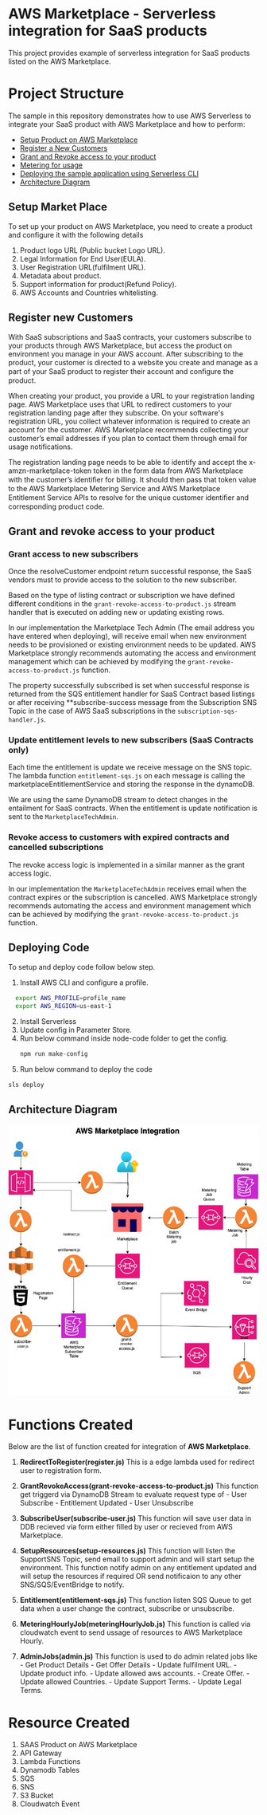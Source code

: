 # AWS Marketplace - Serverless integration for SaaS products
This project provides example of serverless integration for SaaS products listed on the AWS Marketplace.

# Project Structure
The sample in this repository demonstrates how to use AWS Serverless to integrate your SaaS product with AWS Marketplace and how to perform:
- [Setup Product on AWS Marketplace](#setup-market-place)
- [Register a New Customers](#register-new-customers)
- [Grant and Revoke access to your product](#grant-and-revoke-access-to-your-product)
- [Metering for usage](#metering-for-usage)
- [Deploying the sample application using Serverless CLI](#deploying-code)
- [Architecture Diagram](#architecture-diagram)

## Setup Market Place
To set up your product on AWS Marketplace, you need to create a product and configure it with the following details
1. Product logo URL (Public bucket Logo URL).
2. Legal Information for End User(EULA).
3. User Registration URL(fulfilment URL).
4. Metadata about product.
5. Support information for product(Refund Policy).
6. AWS Accounts and Countries whitelisting.

## Register new Customers
With SaaS subscriptions and SaaS contracts, your customers subscribe to your products through AWS Marketplace, but access the product on environment you manage in your AWS account. After subscribing to the product, your customer is directed to a website you create and manage as a part of your SaaS product to register their account and conﬁgure the product.

When creating your product, you provide a URL to your registration landing page. AWS Marketplace uses that URL to redirect customers to your registration landing page after they subscribe. On your software's registration URL, you collect whatever information is required to create an account for the customer. AWS Marketplace recommends collecting your customer’s email addresses if you plan to contact them through email for usage notifications.

The registration landing page needs to be able to identify and accept the x-amzn-marketplace-token token in the form data from AWS Marketplace with the customer’s identiﬁer for billing. It should then pass that token value to the AWS Marketplace Metering Service and AWS Marketplace Entitlement Service APIs to resolve for the unique customer identiﬁer and corresponding product code.

## Grant and revoke access to your product

  ### Grant access to new subscribers
  Once the resolveCustomer endpoint return successful response, the SaaS vendors must to provide access to the solution to the new subscriber. 
  
  Based on the type of listing contract or subscription we have defined different conditions in the `grant-revoke-access-to-product.js` stream handler that is executed on adding new or updating existing rows.

  In our implementation the Marketplace Tech Admin (The email address you have entered when deploying), will receive email when new environment needs to be provisioned or existing environment needs to be updated. AWS Marketplace strongly recommends automating the access and environment management which can be achieved by modifying the `grant-revoke-access-to-product.js` function.

  The property successfully subscribed is set when successful response is returned from the SQS entitlement handler for SaaS Contract based listings or after receiving **subscribe-success message from the Subscription SNS Topic in the case of AWS SaaS subscriptions in the `subscription-sqs-handler.js`.


  ### Update entitlement levels to new subscribers (SaaS Contracts only)
  Each time the entitlement is update we receive message on the SNS topic. 
  The lambda function `entitlement-sqs.js` on each message is calling the marketplaceEntitlementService and storing the response in the dynamoDB.

  We are using the same DynamoDB stream to detect changes in the entailment for SaaS contracts. When the entitlement is update notification is sent to the `MarketplaceTechAdmin`.

  ### Revoke access to customers with expired contracts and cancelled subscriptions 
  The revoke access logic is implemented in a similar manner as the grant access logic. 

  In our implementation the `MarketplaceTechAdmin` receives email when the contract expires or the subscription is cancelled. 
  AWS Marketplace strongly recommends automating the access and environment management which can be achieved by modifying the `grant-revoke-access-to-product.js` function.

## Deploying Code
To setup and deploy code follow below step.
1. Install AWS CLI and configure a profile.
  ```bash
    export AWS_PROFILE=profile_name
    export AWS_REGION=us-east-1
  ```
2. Install Serverless
3. Update config in Parameter Store.
4. Run below command inside node-code folder to get the config.
    ```javascript
    npm run make-config
    ```
5. Run below command to deploy the code
  ```bash
  sls deploy
  ```

## Architecture Diagram
![](./misc/marketplace.jpg)

# Functions Created
Below are the list of function created for integration of **AWS Marketplace**.

  1. **RedirectToRegister(register.js)**
    This is a edge lambda used for redirect user to registration form.

  2. **GrantRevokeAccess(grant-revoke-access-to-product.js)**
    This function get triggerd via DynamoDB Stream to evaluate request type of
    - User Subscribe
    - Entitlement Updated
    - User Unsubscribe

  3. **SubscribeUser(subscribe-user.js)**
    This function will save user data in DDB recieved via form either filled by user or recieved from AWS Marketplace.

  4. **SetupResources(setup-resources.js)**
    This function will listen the SupportSNS Topic, send email to support admin and will start setup the environment.
    This function notify admin on any entitlement updated and will setup the resources if required OR send notificaion to any other SNS/SQS/EventBridge to notify.

  5. **Entitlement(entitlement-sqs.js)**
    This function listen SQS Queue to get data when a user change the contract, subscribe or unsubscribe.

  6. **MeteringHourlyJob(meteringHourlyJob.js)**
    This function is called via cloudwatch event to send ussage of resources to AWS Marketplace Hourly. 

  7. **AdminJobs(admin.js)**
    This function is used to do admin related jobs like
    - Get Product Details
    - Get Offer Details
    - Update fulfilment URL.
    - Update product info.
    - Update allowed aws accounts.
    - Create Offer.
    - Update allowed Countries.
    - Update Support Terms.
    - Update Legal Terms.

# Resource Created
  1. SAAS Product on AWS Marketplace
  2. API Gateway
  3. Lambda Functions
  4. Dynamodb Tables
  5. SQS
  6. SNS
  7. S3 Bucket
  8. Cloudwatch Event

